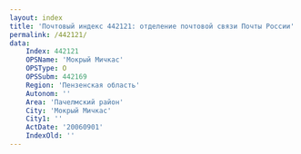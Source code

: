 ```yaml
---
layout: index
title: 'Почтовый индекс 442121: отделение почтовой связи Почты России'
permalink: /442121/
data:
    Index: 442121
    OPSName: 'Мокрый Мичкас'
    OPSType: О
    OPSSubm: 442169
    Region: 'Пензенская область'
    Autonom: ''
    Area: 'Пачелмский район'
    City: 'Мокрый Мичкас'
    City1: ''
    ActDate: '20060901'
    IndexOld: ''
---
```

